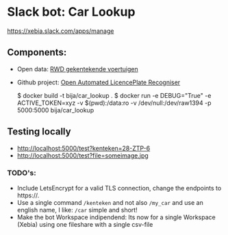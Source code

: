 # Slack bot: Car Lookup

https://xebia.slack.com/apps/manage

## Components:

- Open data: [RWD gekentekende voertuigen](https://opendata.rdw.nl/Voertuigen/Open-Data-RDW-Gekentekende_voertuigen/m9d7-ebf2)
- Github project: [Open Automated LicencePlate Recogniser](https://github.com/openalpr/openalpr)

    $ docker build -t bija/car_lookup .
    $ docker run -e DEBUG="True" -e ACTIVE_TOKEN=xyz -v $(pwd):/data:ro -v /dev/null:/dev/raw1394 -p 5000:5000 bija/car_lookup

## Testing locally

- [http://localhost:5000/test?kenteken=28-ZTP-6](http://localhost:5000/test?kenteken=28-ZTP-6)
- [http://localhost:5000/test?file=someimage.jpg](http://localhost:5000/test?file=someimage.jpg)


### TODO's:

- Include LetsEncrypt for a valid TLS connection, change the endpoints to https://.
- Use a single command `/kenteken` and not also `/my_car` and use an english name, I like: `/car` simple and short!
- Make the bot Workspace indipendend: Its now for a single Workspace (Xebia) using one fileshare with a single csv-file